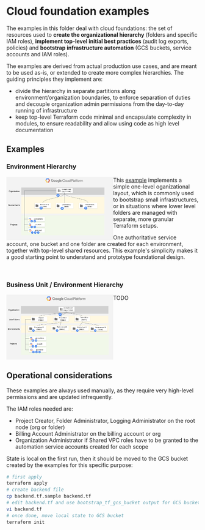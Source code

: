# Cloud foundation examples

The examples in this folder deal with cloud foundations: the set of resources used to **create the organizational hierarchy** (folders and specific IAM roles), **implement top-level initial best practices** (audit log exports, policies) and **bootstrap infrastructure automation** (GCS buckets, service accounts and IAM roles).

The examples are derived from actual production use cases, and are meant to be used as-is, or extended to create more complex hierarchies. The guiding principles they implement are:

- divide the hierarchy in separate partitions along environment/organization boundaries, to enforce separation of duties and decouple organization admin permissions from the day-to-day running of infrastructure
- keep top-level Terraform code minimal and encapsulate complexity in modules, to ensure readability and allow using code as high level documentation

## Examples

### Environment Hierarchy

<a href="./environments/" title="Environments example"><img src="./environments/diagram.png" align="left" width="280px"></a> This [example](./environments/) implements a simple one-level oganizational layout, which is commonly used to bootstrap small infrastructures, or in situations where lower level folders are managed with separate, more granular Terraform setups.

One authoritative service account, one bucket and one folder are created for each environment, together with top-level shared resources. This example's simplicity makes it a good starting point to understand and prototype foundational design.

<br clear="left">

### Business Unit / Environment Hierarchy

<a href="./business-units/" title="Business Units example"><img src="./business-units/diagram.png" align="left" width="280px"></a> TODO

<br clear="left">

## Operational considerations

These examples are always used manually, as they require very high-level permissions and are updated infrequently.

The IAM roles needed are:

- Project Creator, Folder Administrator, Logging Administrator on the root node (org or folder)
- Billing Account Administrator on the billing account or org
- Organization Administrator if Shared VPC roles have to be granted to the automation service accounts created for each scope

State is local on the first run, then it should be moved to the GCS bucket created by the examples for this specific purpose:

```bash
# first apply
terraform apply
# create backend file
cp backend.tf.sample backend.tf
# edit backend.tf and use bootstrap_tf_gcs_bucket output for GCS bucket name
vi backend.tf
# once done, move local state to GCS bucket
terraform init
```
